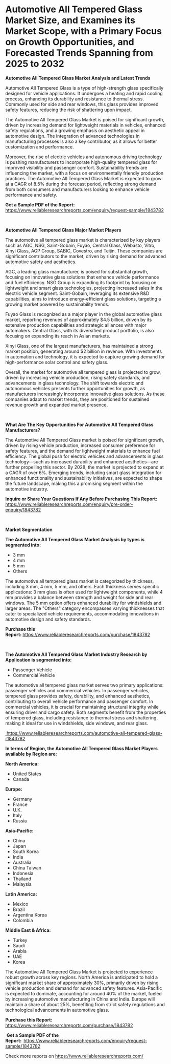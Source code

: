<p><h1>Automotive All Tempered Glass Market Size, and Examines its Market Scope, with a Primary Focus on Growth Opportunities, and Forecasted Trends Spanning from 2025 to 2032</h1></p><p><strong>Automotive All Tempered Glass Market Analysis and Latest Trends</strong></p>
<p><p>Automotive All Tempered Glass is a type of high-strength glass specifically designed for vehicle applications. It undergoes a heating and rapid cooling process, enhancing its durability and resistance to thermal stress. Commonly used for side and rear windows, this glass provides improved safety features, reducing the risk of shattering upon impact. </p><p>The Automotive All Tempered Glass Market is poised for significant growth, driven by increasing demand for lightweight materials in vehicles, enhanced safety regulations, and a growing emphasis on aesthetic appeal in automotive design. The integration of advanced technologies in manufacturing processes is also a key contributor, as it allows for better customization and performance. </p><p>Moreover, the rise of electric vehicles and autonomous driving technology is pushing manufacturers to incorporate high-quality tempered glass for improved visibility and passenger comfort. Sustainability trends are influencing the market, with a focus on environmentally friendly production practices. The Automotive All Tempered Glass Market is expected to grow at a CAGR of 8.5% during the forecast period, reflecting strong demand from both consumers and manufacturers looking to enhance vehicle performance and safety.</p></p>
<p><strong>Get a Sample PDF of the Report:&nbsp;</strong> <a href="https://www.reliableresearchreports.com/enquiry/request-sample/1843782?utm_campaign=3084&utm_medium=2&utm_source=Github&utm_content=ia&utm_term=31032025&utm_id=automotive-all-tempered-glass">https://www.reliableresearchreports.com/enquiry/request-sample/1843782</a></p>
<p>&nbsp;</p>
<p><strong>Automotive All Tempered Glass Major Market Players</strong></p>
<p><p>The automotive all tempered glass market is characterized by key players such as AGC, NSG, Saint-Gobain, Fuyao, Central Glass, Webasto, Vitro, Xinyi Glass, AGP Group, SABIC, Covestro, and Teijin. These companies are significant contributors to the market, driven by rising demand for advanced automotive safety and aesthetics.</p><p>AGC, a leading glass manufacturer, is poised for substantial growth, focusing on innovative glass solutions that enhance vehicle performance and fuel efficiency. NSG Group is expanding its footprint by focusing on lightweight and smart glass technologies, projecting increased sales in the electric vehicle segment. Saint-Gobain, leveraging its extensive R&D capabilities, aims to introduce energy-efficient glass solutions, targeting a growing market powered by sustainability trends.</p><p>Fuyao Glass is recognized as a major player in the global automotive glass market, reporting revenues of approximately $4.5 billion, driven by its extensive production capabilities and strategic alliances with major automakers. Central Glass, with its diversified product portfolio, is also focusing on expanding its reach in Asian markets. </p><p>Xinyi Glass, one of the largest manufacturers, has maintained a strong market position, generating around $2 billion in revenue. With investments in automation and technology, it is expected to capture growing demand for high-performance solar control and safety glass.</p><p>Overall, the market for automotive all tempered glass is projected to grow, driven by increasing vehicle production, rising safety standards, and advancements in glass technology. The shift towards electric and autonomous vehicles presents further opportunities for growth, as manufacturers increasingly incorporate innovative glass solutions. As these companies adapt to market trends, they are positioned for sustained revenue growth and expanded market presence.</p></p>
<p>&nbsp;</p>
<p><strong>What Are The Key Opportunities For Automotive All Tempered Glass Manufacturers?</strong></p>
<p><p>The Automotive All Tempered Glass market is poised for significant growth, driven by rising vehicle production, increased consumer preference for safety features, and the demand for lightweight materials to enhance fuel efficiency. The global push for electric vehicles and advancements in glass technology—such as increased durability and enhanced aesthetics—are further propelling this sector. By 2028, the market is projected to expand at a CAGR of over 6%. Emerging trends, including smart glass integration for enhanced functionality and sustainability initiatives, are expected to shape the future landscape, making this a promising segment within the automotive industry.</p></p>
<p><strong>Inquire or Share Your Questions If Any Before Purchasing This Report:</strong> <a href="https://www.reliableresearchreports.com/enquiry/pre-order-enquiry/1843782?utm_campaign=3084&utm_medium=2&utm_source=Github&utm_content=ia&utm_term=31032025&utm_id=automotive-all-tempered-glass">https://www.reliableresearchreports.com/enquiry/pre-order-enquiry/1843782</a></p>
<p>&nbsp;</p>
<p><strong>Market Segmentation</strong></p>
<p><strong>The Automotive All Tempered Glass Market Analysis by types is segmented into:</strong></p>
<p><ul><li>3 mm</li><li>4 mm</li><li>5 mm</li><li>Others</li></ul></p>
<p><p>The automotive all tempered glass market is categorized by thickness, including 3 mm, 4 mm, 5 mm, and others. Each thickness serves specific applications: 3 mm glass is often used for lightweight components, while 4 mm provides a balance between strength and weight for side and rear windows. The 5 mm option offers enhanced durability for windshields and larger areas. The "Others" category encompasses varying thicknesses that cater to specialized vehicle requirements, accommodating innovations in automotive design and safety standards.</p></p>
<p><strong>Purchase this Report:&nbsp;</strong><a href="https://www.reliableresearchreports.com/purchase/1843782?utm_campaign=3084&utm_medium=2&utm_source=Github&utm_content=ia&utm_term=31032025&utm_id=automotive-all-tempered-glass">https://www.reliableresearchreports.com/purchase/1843782</a></p>
<p>&nbsp;</p>
<p><strong>The Automotive All Tempered Glass Market Industry Research by Application is segmented into:</strong></p>
<p><ul><li>Passenger Vehicle</li><li>Commercial Vehicle</li></ul></p>
<p><p>The automotive all tempered glass market serves two primary applications: passenger vehicles and commercial vehicles. In passenger vehicles, tempered glass provides safety, durability, and enhanced aesthetics, contributing to overall vehicle performance and passenger comfort. In commercial vehicles, it is crucial for maintaining structural integrity while ensuring driver and cargo safety. Both segments benefit from the properties of tempered glass, including resistance to thermal stress and shattering, making it ideal for use in windshields, side windows, and rear glass.</p></p>
<p><a href="https://www.reliableresearchreports.com/automotive-all-tempered-glass-r1843782?utm_campaign=3084&utm_medium=2&utm_source=Github&utm_content=ia&utm_term=31032025&utm_id=automotive-all-tempered-glass">&nbsp;https://www.reliableresearchreports.com/automotive-all-tempered-glass-r1843782</a></p>
<p><strong>In terms of Region, the Automotive All Tempered Glass Market Players available by Region are:</strong></p>
<p>
    <p> <strong> North America: </strong>
        <ul>
            <li>United States</li>
            <li>Canada</li>
        </ul>
        </p> 
    <p> <strong> Europe: </strong>
        <ul>
            <li>Germany</li>
            <li>France</li>
            <li>U.K.</li>
            <li>Italy</li>
            <li>Russia</li>
        </ul>
        </p> 
    <p> <strong> Asia-Pacific: </strong>
        <ul>
            <li>China</li>
            <li>Japan</li>
            <li>South Korea</li>
            <li>India</li>
            <li>Australia</li>
            <li>China Taiwan</li>
            <li>Indonesia</li>
            <li>Thailand</li>
            <li>Malaysia</li>
        </ul>
        </p> 
    <p> <strong> Latin America: </strong>
        <ul>
            <li>Mexico</li>
            <li>Brazil</li>
            <li>Argentina Korea</li>
            <li>Colombia</li>
        </ul>
        </p> 
    <p> <strong> Middle East & Africa: </strong>
        <ul>
            <li>Turkey</li>
            <li>Saudi</li>
            <li>Arabia</li>
            <li>UAE</li>
            <li>Korea</li>
        </ul>
    </p>
    </p>
<p><p>The Automotive All Tempered Glass Market is projected to experience robust growth across key regions. North America is anticipated to hold a significant market share of approximately 30%, primarily driven by rising vehicle production and demand for advanced safety features. Asia-Pacific is expected to dominate, accounting for around 40% of the market, fueled by increasing automotive manufacturing in China and India. Europe will maintain a share of about 25%, benefiting from strict safety regulations and technological advancements in automotive glass.</p></p>
<p><strong>Purchase this Report: </strong><a href="https://www.reliableresearchreports.com/purchase/1843782?utm_campaign=3084&utm_medium=2&utm_source=Github&utm_content=ia&utm_term=31032025&utm_id=automotive-all-tempered-glass">https://www.reliableresearchreports.com/purchase/1843782</a></p>
<p>&nbsp;<strong>Get a Sample PDF of the Report:&nbsp;&nbsp;</strong><a href="https://www.reliableresearchreports.com/enquiry/request-sample/1843782?utm_campaign=3084&utm_medium=2&utm_source=Github&utm_content=ia&utm_term=31032025&utm_id=automotive-all-tempered-glass">https://www.reliableresearchreports.com/enquiry/request-sample/1843782</a></p>
<p><strong></strong></p>
<p>Check more reports on <a href="https://www.reliableresearchreports.com/?utm_campaign=3084&utm_medium=2&utm_source=Github&utm_content=ia&utm_term=31032025&utm_id=automotive-all-tempered-glass">https://www.reliableresearchreports.com/</a></p>